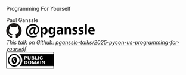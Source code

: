 <div class="centered-container" style="height: 100dvh">
<p class="main-title">Programming For Yourself</p>
<div class="main-title-info">
<div class="author">
    Paul Ganssle
</div>

<div class="logo">
    <img src="images/pganssle-logos.svg" height="40px" alt="@pganssle">
</div>

<div class="link">
    <span style="font-size: 1em;"><em>This talk on Github:
        <a href="https://github.com/pganssle-talks/2025-pycon-us-programming-for-yourself">pganssle-talks/2025-pycon-us-programming-for-yourself</a></em>
    </span>
</div>

<div class="license">
    <a rel="license" href="https://creativecommons.org/publicdomain/zero/1.0/">
        <img src="external-images/logos/cc-zero.svg" height="45px">
    </a>
</div>
</div>
</div>

Notes:

Hi everyone, I'm Paul Ganssle and for my day job, I'm a software developer, but as will soon become clear, it turns out that when my work day is over, I actually continue to be a software developer, believe it or not, and that's actually the subject of today's talk: 

TODO: Insert Wizard metaphor? Superhero metaphor? General gist is "you have superpowers and you don't just need to use them to deploy seamless database migrations at scale or whatever"

